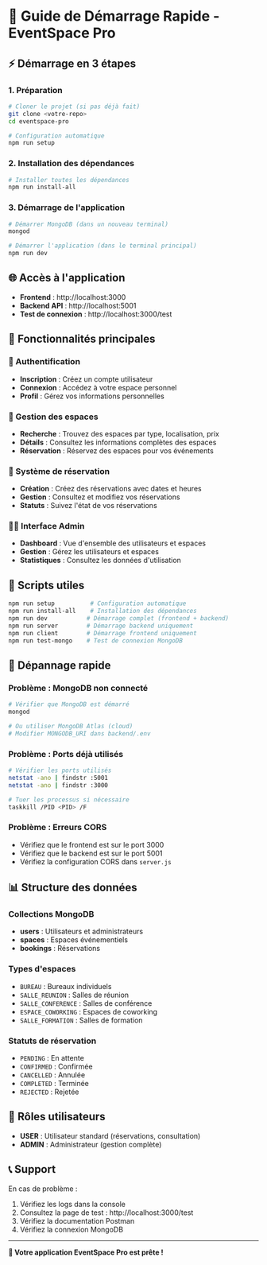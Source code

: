 # 🚀 Guide de Démarrage Rapide - EventSpace Pro

## ⚡ Démarrage en 3 étapes

### 1. Préparation
```bash
# Cloner le projet (si pas déjà fait)
git clone <votre-repo>
cd eventspace-pro

# Configuration automatique
npm run setup
```

### 2. Installation des dépendances
```bash
# Installer toutes les dépendances
npm run install-all
```

### 3. Démarrage de l'application
```bash
# Démarrer MongoDB (dans un nouveau terminal)
mongod

# Démarrer l'application (dans le terminal principal)
npm run dev
```

## 🌐 Accès à l'application

- **Frontend** : http://localhost:3000
- **Backend API** : http://localhost:5001
- **Test de connexion** : http://localhost:3000/test

## 📱 Fonctionnalités principales

### 👤 Authentification
- **Inscription** : Créez un compte utilisateur
- **Connexion** : Accédez à votre espace personnel
- **Profil** : Gérez vos informations personnelles

### 🏢 Gestion des espaces
- **Recherche** : Trouvez des espaces par type, localisation, prix
- **Détails** : Consultez les informations complètes des espaces
- **Réservation** : Réservez des espaces pour vos événements

### 📅 Système de réservation
- **Création** : Créez des réservations avec dates et heures
- **Gestion** : Consultez et modifiez vos réservations
- **Statuts** : Suivez l'état de vos réservations

### 👨‍💼 Interface Admin
- **Dashboard** : Vue d'ensemble des utilisateurs et espaces
- **Gestion** : Gérez les utilisateurs et espaces
- **Statistiques** : Consultez les données d'utilisation

## 🔧 Scripts utiles

```bash
npm run setup          # Configuration automatique
npm run install-all    # Installation des dépendances
npm run dev           # Démarrage complet (frontend + backend)
npm run server        # Démarrage backend uniquement
npm run client        # Démarrage frontend uniquement
npm run test-mongo    # Test de connexion MongoDB
```

## 🐛 Dépannage rapide

### Problème : MongoDB non connecté
```bash
# Vérifier que MongoDB est démarré
mongod

# Ou utiliser MongoDB Atlas (cloud)
# Modifier MONGODB_URI dans backend/.env
```

### Problème : Ports déjà utilisés
```bash
# Vérifier les ports utilisés
netstat -ano | findstr :5001
netstat -ano | findstr :3000

# Tuer les processus si nécessaire
taskkill /PID <PID> /F
```

### Problème : Erreurs CORS
- Vérifiez que le frontend est sur le port 3000
- Vérifiez que le backend est sur le port 5001
- Vérifiez la configuration CORS dans `server.js`

## 📊 Structure des données

### Collections MongoDB
- **users** : Utilisateurs et administrateurs
- **spaces** : Espaces événementiels
- **bookings** : Réservations

### Types d'espaces
- `BUREAU` : Bureaux individuels
- `SALLE_REUNION` : Salles de réunion
- `SALLE_CONFERENCE` : Salles de conférence
- `ESPACE_COWORKING` : Espaces de coworking
- `SALLE_FORMATION` : Salles de formation

### Statuts de réservation
- `PENDING` : En attente
- `CONFIRMED` : Confirmée
- `CANCELLED` : Annulée
- `COMPLETED` : Terminée
- `REJECTED` : Rejetée

## 🔐 Rôles utilisateurs

- **USER** : Utilisateur standard (réservations, consultation)
- **ADMIN** : Administrateur (gestion complète)

## 📞 Support

En cas de problème :
1. Vérifiez les logs dans la console
2. Consultez la page de test : http://localhost:3000/test
3. Vérifiez la documentation Postman
4. Vérifiez la connexion MongoDB

---

**🎉 Votre application EventSpace Pro est prête !** 